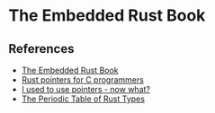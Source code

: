 # The Embedded Rust Book

## References

- [The Embedded Rust Book]
- [Rust pointers for C programmers]
- [I used to use pointers - now what?]
- [The Periodic Table of Rust Types]

[the embedded rust book]: https://rust-embedded.github.io/book/
[rust pointers for c programmers]: https://blahg.josefsipek.net/?p=580
[i used to use pointers - now what?]: https://github.com/diwic/reffers-rs/blob/master/docs/Pointers.md
[the periodic table of rust types]: http://cosmic.mearie.org/2014/01/periodic-table-of-rust-types/


